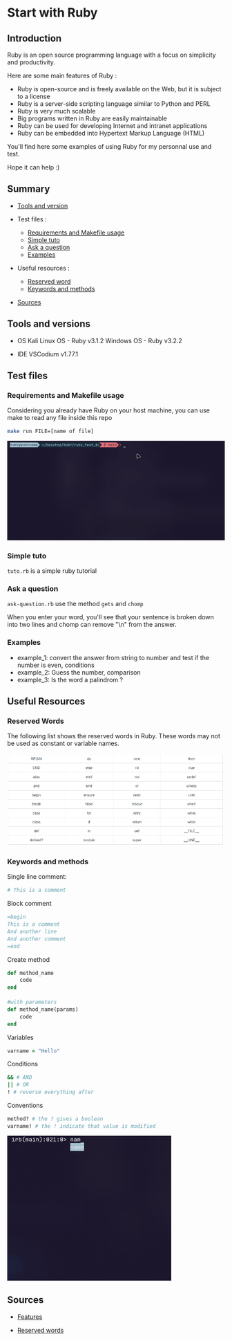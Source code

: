 # Start with Ruby

## Introduction

Ruby is an open source programming language with a focus on simplicity and productivity.

Here are some main features of Ruby :

- Ruby is open-source and is freely available on the Web, but it is subject to a license
- Ruby is a server-side scripting language similar to Python and PERL
- Ruby is very much scalable
- Big programs written in Ruby are easily maintainable
- Ruby can be used for developing Internet and intranet applications
- Ruby can be embedded into Hypertext Markup Language (HTML)

You'll find here some examples of using Ruby for my personnal use and test.

Hope it can help :)

## Summary

- [Tools and version](#tools-and-versions)
- Test files :
  - [Requirements and Makefile usage](#requirements-and-makefile-usage)
  - [Simple tuto](#simple-tuto)
  - [Ask a question](#ask-a-question)
  - [Examples](#examples)
- Useful resources :

  - [Reserved word](#reserved-words)
  - [Keywords and methods](#keywords-and-methods)

- [Sources](#sources)

## Tools and versions

- OS
  Kali Linux OS - Ruby v3.1.2
  Windows OS - Ruby v3.2.2

- IDE
  VSCodium v1.77.1

## Test files

### Requirements and Makefile usage

Considering you already have Ruby on your host machine, you can use make to read any file inside this repo

```sh
make run FILE=[name of file]
```

![ruby-test 1](./media/ruby-test-1.gif)

### Simple tuto

`tuto.rb` is a simple ruby tutorial

### Ask a question

`ask-question.rb` use the method `gets` and `chomp`

When you enter your word, you'll see that your sentence is broken down into two lines and chomp can remove "\n" from the answer.

### Examples

- example_1: convert the answer from string to number and test if the number is even, conditions
- example_2: Guess the number, comparison
- example_3: Is the word a palindrom ?

## Useful Resources

### Reserved Words

The following list shows the reserved words in Ruby.
These words may not be used as constant or variable names.

![reserved words](./media/reserved-words.png)

### Keywords and methods

Single line comment:

```rb
# This is a comment
```

Block comment

```rb
=begin
This is a comment
And another line
And another comment
=end
```

Create method

```rb
def method_name
    code
end

#with parameters
def method_name(params)
    code
end
```

Variables

```rb
varname = "Hello"
```

Conditions

```rb
&& # AND
|| # OR
! # reverse everything after
```

Conventions

```rb
method? # the ? gives a boolean
varname! # the ! indicate that value is modified
```

![test](./media/ruby-test-2.gif)

## Sources

- [Features](https://www.tutorialspoint.com/ruby/ruby_overview.htm#:~:text=Features%20of%20Ruby,similar%20to%20Python%20and%20PERL.)

- [Reserved words](https://www.tutorialspoint.com/ruby/ruby_syntax.htm)
